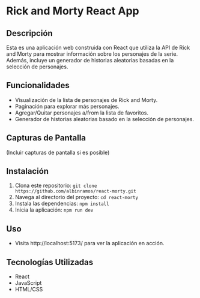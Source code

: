 # Rick and Morty React App

## Descripción
Esta es una aplicación web construida con React que utiliza la API de Rick and Morty para mostrar información sobre los personajes de la serie. Además, incluye un generador de historias aleatorias basadas en la selección de personajes.

## Funcionalidades

- Visualización de la lista de personajes de Rick and Morty.
- Paginación para explorar más personajes.
- Agregar/Quitar personajes a/from la lista de favoritos.
- Generador de historias aleatorias basado en la selección de personajes.

## Capturas de Pantalla
(Incluir capturas de pantalla si es posible)

## Instalación
1. Clona este repositorio: `git clone https://github.com/albinramos/react-morty.git`
2. Navega al directorio del proyecto: `cd react-morty`
3. Instala las dependencias: `npm install`
4. Inicia la aplicación: `npm run dev`

## Uso
- Visita http://localhost:5173/ para ver la aplicación en acción.

## Tecnologías Utilizadas
- React
- JavaScript
- HTML/CSS
